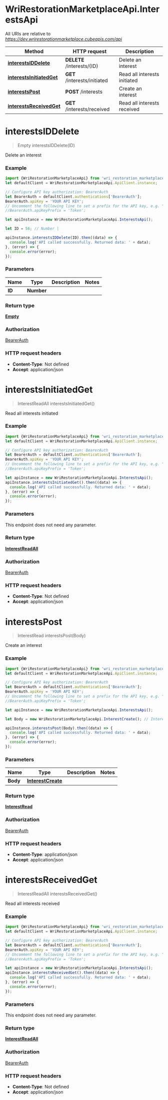 # WriRestorationMarketplaceApi.InterestsApi

All URIs are relative to *https://dev.wrirestorationmarketplace.cubeapis.com/api*

Method | HTTP request | Description
------------- | ------------- | -------------
[**interestsIDDelete**](InterestsApi.md#interestsIDDelete) | **DELETE** /interests/{ID} | Delete an interest
[**interestsInitiatedGet**](InterestsApi.md#interestsInitiatedGet) | **GET** /interests/initiated | Read all interests initiated
[**interestsPost**](InterestsApi.md#interestsPost) | **POST** /interests | Create an interest
[**interestsReceivedGet**](InterestsApi.md#interestsReceivedGet) | **GET** /interests/received | Read all interests received


<a name="interestsIDDelete"></a>
# **interestsIDDelete**
> Empty interestsIDDelete(ID)

Delete an interest

### Example
```javascript
import {WriRestorationMarketplaceApi} from 'wri_restoration_marketplace_api';
let defaultClient = WriRestorationMarketplaceApi.ApiClient.instance;

// Configure API key authorization: BearerAuth
let BearerAuth = defaultClient.authentications['BearerAuth'];
BearerAuth.apiKey = 'YOUR API KEY';
// Uncomment the following line to set a prefix for the API key, e.g. "Token" (defaults to null)
//BearerAuth.apiKeyPrefix = 'Token';

let apiInstance = new WriRestorationMarketplaceApi.InterestsApi();

let ID = 56; // Number | 

apiInstance.interestsIDDelete(ID).then((data) => {
  console.log('API called successfully. Returned data: ' + data);
}, (error) => {
  console.error(error);
});

```

### Parameters

Name | Type | Description  | Notes
------------- | ------------- | ------------- | -------------
 **ID** | **Number**|  | 

### Return type

[**Empty**](Empty.md)

### Authorization

[BearerAuth](../README.md#BearerAuth)

### HTTP request headers

 - **Content-Type**: Not defined
 - **Accept**: application/json

<a name="interestsInitiatedGet"></a>
# **interestsInitiatedGet**
> InterestReadAll interestsInitiatedGet()

Read all interests initiated

### Example
```javascript
import {WriRestorationMarketplaceApi} from 'wri_restoration_marketplace_api';
let defaultClient = WriRestorationMarketplaceApi.ApiClient.instance;

// Configure API key authorization: BearerAuth
let BearerAuth = defaultClient.authentications['BearerAuth'];
BearerAuth.apiKey = 'YOUR API KEY';
// Uncomment the following line to set a prefix for the API key, e.g. "Token" (defaults to null)
//BearerAuth.apiKeyPrefix = 'Token';

let apiInstance = new WriRestorationMarketplaceApi.InterestsApi();
apiInstance.interestsInitiatedGet().then((data) => {
  console.log('API called successfully. Returned data: ' + data);
}, (error) => {
  console.error(error);
});

```

### Parameters
This endpoint does not need any parameter.

### Return type

[**InterestReadAll**](InterestReadAll.md)

### Authorization

[BearerAuth](../README.md#BearerAuth)

### HTTP request headers

 - **Content-Type**: Not defined
 - **Accept**: application/json

<a name="interestsPost"></a>
# **interestsPost**
> InterestRead interestsPost(Body)

Create an interest

### Example
```javascript
import {WriRestorationMarketplaceApi} from 'wri_restoration_marketplace_api';
let defaultClient = WriRestorationMarketplaceApi.ApiClient.instance;

// Configure API key authorization: BearerAuth
let BearerAuth = defaultClient.authentications['BearerAuth'];
BearerAuth.apiKey = 'YOUR API KEY';
// Uncomment the following line to set a prefix for the API key, e.g. "Token" (defaults to null)
//BearerAuth.apiKeyPrefix = 'Token';

let apiInstance = new WriRestorationMarketplaceApi.InterestsApi();

let Body = new WriRestorationMarketplaceApi.InterestCreate(); // InterestCreate | 

apiInstance.interestsPost(Body).then((data) => {
  console.log('API called successfully. Returned data: ' + data);
}, (error) => {
  console.error(error);
});

```

### Parameters

Name | Type | Description  | Notes
------------- | ------------- | ------------- | -------------
 **Body** | [**InterestCreate**](InterestCreate.md)|  | 

### Return type

[**InterestRead**](InterestRead.md)

### Authorization

[BearerAuth](../README.md#BearerAuth)

### HTTP request headers

 - **Content-Type**: application/json
 - **Accept**: application/json

<a name="interestsReceivedGet"></a>
# **interestsReceivedGet**
> InterestReadAll interestsReceivedGet()

Read all interests received

### Example
```javascript
import {WriRestorationMarketplaceApi} from 'wri_restoration_marketplace_api';
let defaultClient = WriRestorationMarketplaceApi.ApiClient.instance;

// Configure API key authorization: BearerAuth
let BearerAuth = defaultClient.authentications['BearerAuth'];
BearerAuth.apiKey = 'YOUR API KEY';
// Uncomment the following line to set a prefix for the API key, e.g. "Token" (defaults to null)
//BearerAuth.apiKeyPrefix = 'Token';

let apiInstance = new WriRestorationMarketplaceApi.InterestsApi();
apiInstance.interestsReceivedGet().then((data) => {
  console.log('API called successfully. Returned data: ' + data);
}, (error) => {
  console.error(error);
});

```

### Parameters
This endpoint does not need any parameter.

### Return type

[**InterestReadAll**](InterestReadAll.md)

### Authorization

[BearerAuth](../README.md#BearerAuth)

### HTTP request headers

 - **Content-Type**: Not defined
 - **Accept**: application/json

